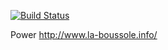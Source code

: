 [![Build Status](https://drone.io/github.com/GeReinhart/app-share-gps-trace/status.png)](https://drone.io/github.com/GeReinhart/app-share-gps-trace/latest)

Power http://www.la-boussole.info/
